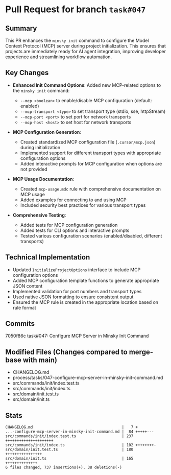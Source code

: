 # Pull Request for branch `task#047`

## Summary

This PR enhances the `minsky init` command to configure the Model Context Protocol (MCP) server during project initialization. This ensures that projects are immediately ready for AI agent integration, improving developer experience and streamlining workflow automation.

## Key Changes

- **Enhanced Init Command Options**: Added new MCP-related options to the `minsky init` command:
  - `--mcp <boolean>` to enable/disable MCP configuration (default: enabled)
  - `--mcp-transport <type>` to set transport type (stdio, sse, httpStream)
  - `--mcp-port <port>` to set port for network transports
  - `--mcp-host <host>` to set host for network transports

- **MCP Configuration Generation**: 
  - Created standardized MCP configuration file (`.cursor/mcp.json`) during initialization
  - Implemented support for different transport types with appropriate configuration options
  - Added interactive prompts for MCP configuration when options are not provided

- **MCP Usage Documentation**:
  - Created `mcp-usage.mdc` rule with comprehensive documentation on MCP usage
  - Added examples for connecting to and using MCP
  - Included security best practices for various transport types

- **Comprehensive Testing**:
  - Added tests for MCP configuration generation
  - Added tests for CLI options and interactive prompts
  - Tested various configuration scenarios (enabled/disabled, different transports)

## Technical Implementation

- Updated `InitializeProjectOptions` interface to include MCP configuration options
- Added MCP configuration template functions to generate appropriate JSON content
- Implemented validation for port numbers and transport types
- Used native JSON formatting to ensure consistent output
- Ensured the MCP rule is created in the appropriate location based on rule format

## Commits
7050f86c task#047: Configure MCP Server in Minsky Init Command

## Modified Files (Changes compared to merge-base with main)
- CHANGELOG.md
- process/tasks/047-configure-mcp-server-in-minsky-init-command.md
- src/commands/init/index.test.ts
- src/commands/init/index.ts
- src/domain/init.test.ts
- src/domain/init.ts

## Stats
```
CHANGELOG.md                                       |   7 +
...-configure-mcp-server-in-minsky-init-command.md |  84 +++++---
src/commands/init/index.test.ts                    | 237 +++++++++++++++++++++
src/commands/init/index.ts                         | 102 ++++++++-
src/domain/init.test.ts                            | 180 ++++++++++++++++
src/domain/init.ts                                 | 165 ++++++++++++++
6 files changed, 737 insertions(+), 38 deletions(-)
``` 

